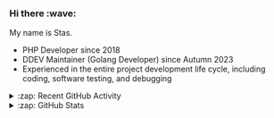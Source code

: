 <h3>Hi there :wave:</h3>

My name is Stas.

- PHP Developer since 2018
- DDEV Maintainer (Golang Developer) since Autumn 2023
- Experienced in the entire project development life cycle, including coding, software testing, and debugging

<details>
  <summary>:zap: Recent GitHub Activity</summary>

<!--RECENT_ACTIVITY:start-->
1. 👍 Approved [#7050](https://github.com/ddev/ddev/pull/7050#pullrequestreview-2666862724) in [ddev/ddev](https://github.com/ddev/ddev)<br>
2. 🔴 Requested changes in [#7056](https://github.com/ddev/ddev/pull/7056#pullrequestreview-2666678315) in [ddev/ddev](https://github.com/ddev/ddev)<br>
3. ⬆️ Pushed 1 commit(s) to [rfay/ddev](https://github.com/rfay/ddev)<br>
4. ⬆️ Pushed 6 commit(s) to [rfay/ddev](https://github.com/rfay/ddev)<br>
5. ⬆️ Pushed 1 commit(s) to [rfay/ddev](https://github.com/rfay/ddev)<br>
6. 👍 Approved [#7057](https://github.com/ddev/ddev/pull/7057#pullrequestreview-2666628977) in [ddev/ddev](https://github.com/ddev/ddev)<br>
7. ⬆️ Pushed 1 commit(s) to [stasadev/ddev](https://github.com/stasadev/ddev)<br>
8. ⬆️ Pushed 5 commit(s) to [stasadev/ddev](https://github.com/stasadev/ddev)<br>
9. ⬆️ Pushed 1 commit(s) to [stasadev/ddev](https://github.com/stasadev/ddev)<br>
10. ⬆️ Pushed 1 commit(s) to [stasadev/ddev](https://github.com/stasadev/ddev)<br>
<!--RECENT_ACTIVITY:end-->

</details>

<details>
  <summary>:zap: GitHub Stats</summary>

  <picture>
    <source
      srcset="https://github-readme-stats.vercel.app/api?username=stasadev&show_icons=true&count_private=true&include_all_commits=true&hide_border=true&theme=tokyonight"
      media="(prefers-color-scheme: dark)"
    />
    <source
      srcset="https://github-readme-stats.vercel.app/api?username=stasadev&show_icons=true&count_private=true&include_all_commits=true&hide_border=true"
      media="(prefers-color-scheme: light), (prefers-color-scheme: no-preference)"
    />
    <img src="https://github-readme-stats.vercel.app/api?username=stasadev&show_icons=true&count_private=true&include_all_commits=true&hide_border=true" />
  </picture>

</details>
